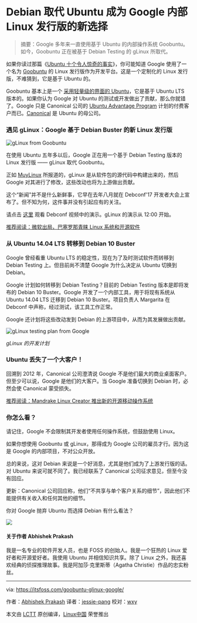 Debian 取代 Ubuntu 成为 Google 内部 Linux 发行版的新选择
============================================================

> 摘要：Google 多年来一直使用基于 Ubuntu 的内部操作系统 Goobuntu。如今，Goobuntu 正在被基于 Debian Testing 的 gLinux 所取代。

如果你读过那篇《[Ubuntu 十个令人惊奇的事实][18]》，你可能知道 Google 使用了一个名为 [Goobuntu][19] 的 Linux 发行版作为开发平台。这是一个定制化的 Linux 发行版，不难猜到，它是基于 Ubuntu 的。

Goobuntu 基本上是一个 [采用轻量级的界面的 Ubuntu][20]，它是基于 Ubuntu LTS 版本的。如果你认为 Google 对 Ubuntu 的测试或开发做出了贡献，那么你就错了。Google 只是 Canonical 公司的 [Ubuntu Advantage Program][21] 计划的付费客户而已。[Canonical][22] 是 Ubuntu 的母公司。

### 遇见 gLinux：Google 基于 Debian Buster 的新 Linux 发行版

![gLinux from Goobuntu](https://itsfoss.com/wp-content/uploads/2018/01/glinux-announcement-800x450.jpg)

在使用 Ubuntu 五年多以后，Google 正在用一个基于 Debian Testing 版本的 Linux 发行版 —— gLinux 取代 Goobuntu。

正如 [MuyLinux][23] 所报道的，gLinux 是从软件包的源代码中构建出来的，然后 Google 对其进行了修改，这些改动也将为上游做出贡献。

这个“新闻”并不是什么新鲜事，它早在去年八月就在 Debconf'17 开发者大会上宣布了。但不知为何，这件事并没有引起应有的关注。

请点击 [这里][24] 观看 Debconf 视频中的演示。gLinux 的演示从 12:00 开始。

[推荐阅读：微软出局，巴塞罗那青睐 Linux 系统和开源软件][25]

### 从 Ubuntu 14.04 LTS 转移到 Debian 10 Buster

Google 曾经看重 Ubuntu LTS 的稳定性，现在为了及时测试软件而转移到 Debian Testing 上。但目前尚不清楚 Google 为什么决定从 Ubuntu 切换到 Debian。

Google 计划如何转移到 Debian Testing？目前的 Debian Testing 版本是即将发布的 Debian 10 Buster。Google 开发了一个内部工具，用于将现有系统从 Ubuntu 14.04 LTS 迁移到 Debian 10 Buster。项目负责人 Margarita 在 Debconf 中声称，经过测试，该工具工作正常。

Google 还计划将这些改动发到 Debian 的上游项目中，从而为其发展做出贡献。

![gLinux testing plan from Google](https://itsfoss.com/wp-content/uploads/2018/01/glinux-testing-plan.jpg)

*gLinux 的开发计划*

### Ubuntu 丢失了一个大客户！

回溯到 2012 年，Canonical 公司澄清说 Google 不是他们最大的商业桌面客户。但至少可以说，Google 是他们的大客户。当 Google 准备切换到 Debian 时，必然会使 Canonical 蒙受损失。

[推荐阅读：Mandrake Linux Creator 推出新的开源移动操作系统][26]

### 你怎么看？

请记住，Google 不会限制其开发者使用任何操作系统，但鼓励使用 Linux。

如果你想使用 Goobuntu 或 gLinux，那得成为 Google 公司的雇员才行。因为这是 Google 的内部项目，不对公众开放。

总的来说，这对 Debian 来说是一个好消息，尤其是他们成为了上游发行版的话。对 Ubuntu 来说可就不同了。我已经联系了 Canonical 公司征求意见，但至今没有回应。

更新：Canonical 公司回应称，他们“不共享与单个客户关系的细节”，因此他们不能提供有关收入和任何其他的细节。

你对 Google 抛弃 Ubuntu 而选择 Debian 有什么看法？


![](https://secure.gravatar.com/avatar/20749c268f5d3e4d2c785499eb6a17c0?s=125&d=mm&r=g)

#### 关于作者 Abhishek Prakash

我是一名专业的软件开发人员，也是 FOSS 的创始人。我是一个狂热的 Linux 爱好者和开源爱好者。我使用 Ubuntu 并相信知识共享。除了 Linux 之外，我还喜欢经典的侦探推理故事。我是阿加莎·克里斯蒂（Agatha Christie）作品的忠实粉丝。


--------------------------------------------------------------------------------

via: https://itsfoss.com/goobuntu-glinux-google/

作者：[Abhishek Prakash][a]
译者：[jessie-pang](https://github.com/jessie-pang)
校对：[wxy](https://github.com/wxy)

本文由 [LCTT](https://github.com/LCTT/TranslateProject) 原创编译，[Linux中国](https://linux.cn/) 荣誉推出

[a]:https://itsfoss.com/author/abhishek/
[1]:https://itsfoss.com/author/abhishek/
[2]:https://itsfoss.com/goobuntu-glinux-google/#comments
[3]:https://www.facebook.com/share.php?u=https%3A%2F%2Fitsfoss.com%2Fgoobuntu-glinux-google%2F%3Futm_source%3Dfacebook%26utm_medium%3Dsocial%26utm_campaign%3DSocialWarfare
[4]:https://twitter.com/share?original_referer=/&text=No+More+Ubuntu%21+Debian+is+the+New+Choice+For+Google%E2%80%99s+In-house+Linux+Distribution&url=https://itsfoss.com/goobuntu-glinux-google/%3Futm_source%3Dtwitter%26utm_medium%3Dsocial%26utm_campaign%3DSocialWarfare&via=abhishek_foss
[5]:https://plus.google.com/share?url=https%3A%2F%2Fitsfoss.com%2Fgoobuntu-glinux-google%2F%3Futm_source%3DgooglePlus%26utm_medium%3Dsocial%26utm_campaign%3DSocialWarfare
[6]:https://www.linkedin.com/cws/share?url=https%3A%2F%2Fitsfoss.com%2Fgoobuntu-glinux-google%2F%3Futm_source%3DlinkedIn%26utm_medium%3Dsocial%26utm_campaign%3DSocialWarfare
[7]:http://www.stumbleupon.com/submit?url=https://itsfoss.com/goobuntu-glinux-google/&title=No+More+Ubuntu%21+Debian+is+the+New+Choice+For+Google%26%238217%3Bs+In-house+Linux+Distribution
[8]:https://www.reddit.com/submit?url=https://itsfoss.com/goobuntu-glinux-google/&title=No+More+Ubuntu%21+Debian+is+the+New+Choice+For+Google%26%238217%3Bs+In-house+Linux+Distribution
[9]:https://www.facebook.com/share.php?u=https%3A%2F%2Fitsfoss.com%2Fgoobuntu-glinux-google%2F%3Futm_source%3Dfacebook%26utm_medium%3Dsocial%26utm_campaign%3DSocialWarfare
[10]:https://twitter.com/share?original_referer=/&text=No+More+Ubuntu%21+Debian+is+the+New+Choice+For+Google%E2%80%99s+In-house+Linux+Distribution&url=https://itsfoss.com/goobuntu-glinux-google/%3Futm_source%3Dtwitter%26utm_medium%3Dsocial%26utm_campaign%3DSocialWarfare&via=abhishek_foss
[11]:https://plus.google.com/share?url=https%3A%2F%2Fitsfoss.com%2Fgoobuntu-glinux-google%2F%3Futm_source%3DgooglePlus%26utm_medium%3Dsocial%26utm_campaign%3DSocialWarfare
[12]:https://www.linkedin.com/cws/share?url=https%3A%2F%2Fitsfoss.com%2Fgoobuntu-glinux-google%2F%3Futm_source%3DlinkedIn%26utm_medium%3Dsocial%26utm_campaign%3DSocialWarfare
[13]:http://www.stumbleupon.com/submit?url=https://itsfoss.com/goobuntu-glinux-google/&title=No+More+Ubuntu%21+Debian+is+the+New+Choice+For+Google%26%238217%3Bs+In-house+Linux+Distribution
[14]:https://www.reddit.com/submit?url=https://itsfoss.com/goobuntu-glinux-google/&title=No+More+Ubuntu%21+Debian+is+the+New+Choice+For+Google%26%238217%3Bs+In-house+Linux+Distribution
[15]:https://itsfoss.com/category/news/
[16]:https://itsfoss.com/tag/glinux/
[17]:https://itsfoss.com/tag/goobuntu/
[18]:https://itsfoss.com/facts-about-ubuntu/
[19]:https://en.wikipedia.org/wiki/Goobuntu
[20]:http://www.zdnet.com/article/the-truth-about-goobuntu-googles-in-house-desktop-ubuntu-linux/
[21]:https://www.ubuntu.com/support
[22]:https://www.canonical.com/
[23]:https://www.muylinux.com/2018/01/15/goobuntu-glinux-google/
[24]:https://debconf17.debconf.org/talks/44/
[25]:https://linux.cn/article-9236-1.html
[26]:https://itsfoss.com/eelo-mobile-os/
